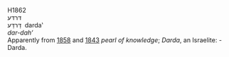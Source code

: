 H1862  
דּרדּע  
דַּרדַּע ‎ darda‛  
*dar-dah‘*  
Apparently from [1858](h1858) and [1843](h1843) *pearl* *of*
*knowledge*; *Darda*, an Israelite: - Darda.  
